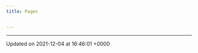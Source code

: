 ```yaml
---
title: Pages


---
```








-------------------------------

Updated on 2021-12-04 at 16:46:01 +0000
